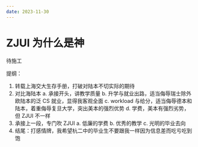 ```yaml
---
date: 2023-11-30
---
```


# ZJUI 为什么是神

待施工

<!-- more -->

提纲：

1. 转载上海交大生存手册，打破对陆本不切实际的期待
2. 对比海陆本
   a. 承接开头，讲教学质量
   b. 升学与就业出路，适当侮辱瑞士除外欧陆本的泛 CS 就业，显得我客观全面
   c. workload 与给分，适当侮辱德本和陆本，着重侮辱复旦大学，突出美本的强烈优势
   d. 学费，美本有强烈劣势，但 ZJUI 不一样
3. 承接上一段，专门吹 ZJUI
   a. 低廉的学费
   b. 优秀的教学
   c. 光明的毕业去向
4. 结尾：打感情牌，我希望杭二中的毕业生不要跟我一样因为信息差而吃亏吃到饱

<!-- ## 来自上海交大的血泪教训

首先，请高中生们阅读[《上海交通大学生存手册》](https://survivesjtu.gitbook.io/survivesjtumanual/)，增加对陆本的了解。

这本手册开篇下定论：“国内绝大部分大学的本科教学，不是濒临崩溃，而是早已崩溃。”这样的表述看起来言辞激烈，但实际上并不言过其实。任何人在刚进入上海交通大学时，都相信自己是爱国荣校的顶级工程人才，是大学里劣质的教育让这些原本为自己和母校自豪的学生，从一开始的自信，变为后来的怀疑，然后在看清真相之后转为失望、愤怒。

当然，传道授业并不是学校的全部意义，我们对学校还可以有其他的理解，比如这样一种偏庸俗的：学校是一种商业机构，学生（或者纳税人）支付钱和时间，学校里的工作人员给予学生良好的前途。生存手册主要批判了上海交大无法正常完成教书育人的使命，那么这所学校还能不能托举学生跳过龙门呢？除此之外，大学的教学质量糟糕，是否意味着在多年的寒窗苦读之后，“上了大学就轻松了”的美梦终于要实现了呢？

## 简述海陆本真正的差别

要描述陆本是什么样的，就不能只说陆本，只有把陆本和海本放在一起时我们才能更好地看出陆本的特性。

当然，大学不会因为它们都在一个国家就长得一模一样。同样是美国的大学，同样是 [CS Ranking](https://csrankings.org/#/index?all&us) 榜上有名的计算机强校，CMU 的工作量大得被称为北美小衡水，UCSD 的工作量却不饱和到让学生有空在[留学生瓜田](https://www.lxsgt.uk/)上独享一个专区。尽管个别的学校一定有个别学校的特殊性，但大致概况一个国家的大学普遍有什么样的特征依然是可行的。

### 教学质量

刚刚读完生存手册，相信大家对陆本的教学质量可（心）见（有）一（余）斑（悸）。而海本对学生的培养往往较为上心，不仅体现在课程教学上，还有课外的部分，比如海本会给予学生充分的 TA、office hour 来答疑解惑（TODO: 浙大计算机系统全家桶的乱象，这些写出来会不会被暗杀啊？），比如海本会给想要尝试科研的同学更多帮助（TODO: 受访人在 ZJU、SUTD、西湖大学的体验）……陆本的老师们认真授课并不会给他们带来更多的绩效，反而会占用他们科研的时间，影响他们通过非升即走等考核。而在长期野蛮生长的教学中，陆本的学生也养成了许多不好的学习习惯，比如平时不学习，考前速成。因此，我们陆本学生要对自己遇到的每一位认真教学的老师格外感激，他们并没有义务这样做。同时，我们也要对在陆本遇到的真正在学习知识的同学怀一分敬意，他们能在混乱的生活中保持这般从容，充分体现了他们强大的实力。

### 内卷程度

“内卷”一词有两种含义，一种是形容工作量大，一种是形容竞争激烈。国内有许多流言说外国读大学多么苦，而读陆本有多么轻松，实际上这样的说法非常不负责任，甚至可以说颠倒黑白。事实上，国内的大学在这两种意义上的“内卷”都不亚于海本。

工作量：宽口径厚基础的课程设置，放文艺卫星的课程要求，学生如何投机耍滑地应付，相比之下美本是通过就行，有最基本的能力就可以去自由发展，自己学习更有意义的事情。提一下德本的普鲁士教育

竞争：保研、考研因为资源有限，所以竞争激烈，浙大文科保研均绩 4.8 / 5.0；限制优秀率导致不方便出国，复旦出国水平如同双非 -->
